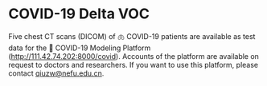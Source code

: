# COVID-19 Delta VOC
Five chest CT scans (DICOM) of 🫁 COVID-19 patients are available as test data for the 🏥 COVID-19 Modeling Platform (http://111.42.74.202:8000/covid). Accounts of the platform are available on request to doctors and researchers. If you want to use this platform, please contact qiuzw@nefu.edu.cn.
